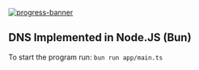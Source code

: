 [![progress-banner](https://backend.codecrafters.io/progress/dns-server/90480990-fef7-4f06-9ec2-6490389437d1)](https://app.codecrafters.io/users/codecrafters-bot?r=2qF)

## DNS Implemented in Node.JS (Bun)

To start the program run: `bun run app/main.ts`
